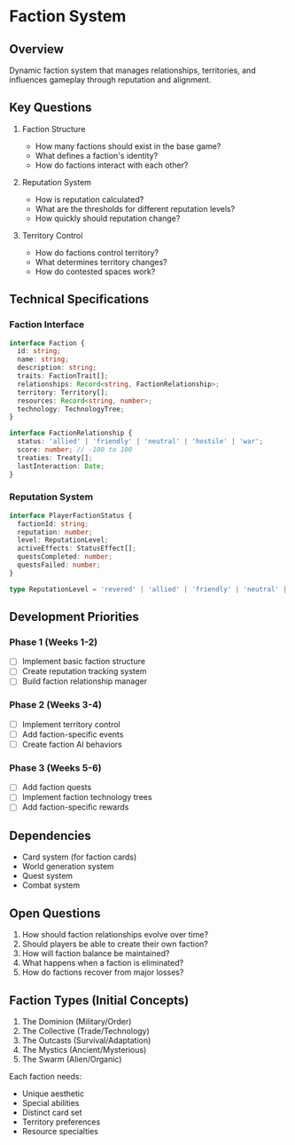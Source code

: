 # Faction System

## Overview
Dynamic faction system that manages relationships, territories, and influences gameplay through reputation and alignment.

## Key Questions
1. Faction Structure
   - How many factions should exist in the base game?
   - What defines a faction's identity?
   - How do factions interact with each other?

2. Reputation System
   - How is reputation calculated?
   - What are the thresholds for different reputation levels?
   - How quickly should reputation change?

3. Territory Control
   - How do factions control territory?
   - What determines territory changes?
   - How do contested spaces work?

## Technical Specifications

### Faction Interface
```typescript
interface Faction {
  id: string;
  name: string;
  description: string;
  traits: FactionTrait[];
  relationships: Record<string, FactionRelationship>;
  territory: Territory[];
  resources: Record<string, number>;
  technology: TechnologyTree;
}

interface FactionRelationship {
  status: 'allied' | 'friendly' | 'neutral' | 'hostile' | 'war';
  score: number; // -100 to 100
  treaties: Treaty[];
  lastInteraction: Date;
}
```

### Reputation System
```typescript
interface PlayerFactionStatus {
  factionId: string;
  reputation: number;
  level: ReputationLevel;
  activeEffects: StatusEffect[];
  questsCompleted: number;
  questsFailed: number;
}

type ReputationLevel = 'revered' | 'allied' | 'friendly' | 'neutral' | 'suspicious' | 'hostile' | 'nemesis';
```

## Development Priorities

### Phase 1 (Weeks 1-2)
- [ ] Implement basic faction structure
- [ ] Create reputation tracking system
- [ ] Build faction relationship manager

### Phase 2 (Weeks 3-4)
- [ ] Implement territory control
- [ ] Add faction-specific events
- [ ] Create faction AI behaviors

### Phase 3 (Weeks 5-6)
- [ ] Add faction quests
- [ ] Implement faction technology trees
- [ ] Add faction-specific rewards

## Dependencies
- Card system (for faction cards)
- World generation system
- Quest system
- Combat system

## Open Questions
1. How should faction relationships evolve over time?
2. Should players be able to create their own faction?
3. How will faction balance be maintained?
4. What happens when a faction is eliminated?
5. How do factions recover from major losses?

## Faction Types (Initial Concepts)
1. The Dominion (Military/Order)
2. The Collective (Trade/Technology)
3. The Outcasts (Survival/Adaptation)
4. The Mystics (Ancient/Mysterious)
5. The Swarm (Alien/Organic)

Each faction needs:
- Unique aesthetic
- Special abilities
- Distinct card set
- Territory preferences
- Resource specialties 